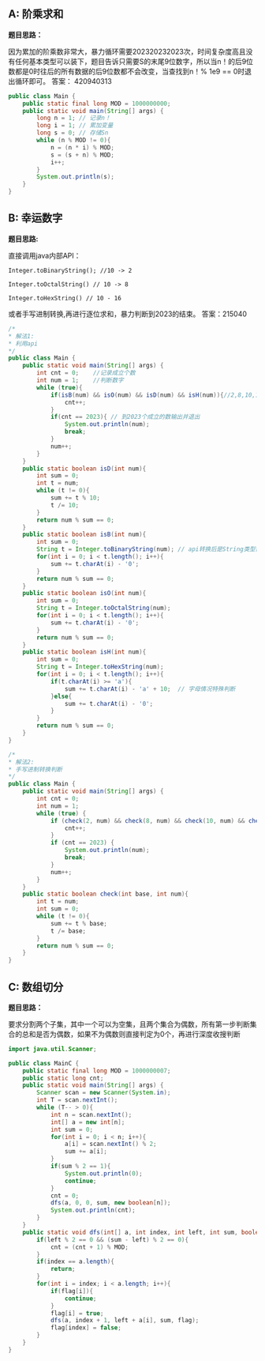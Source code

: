 ##  A: 阶乘求和

**题目思路：**

因为累加的阶乘数非常大，暴力循环需要202320232023次，时间复杂度高且没有任何基本类型可以装下，题目告诉只需要S的末尾9位数字，所以当n！的后9位数都是0时往后的所有数据的后9位数都不会改变，当查找到n！% 1e9 == 0时退出循环即可。 答案： 420940313

```java
public class Main {
    public static final long MOD = 1000000000;
    public static void main(String[] args) {
        long n = 1; // 记录n！
        long i = 1;	// 累加变量
        long s = 0; // 存储Sn
        while (n % MOD != 0){
            n = (n * i) % MOD;
            s = (s + n) % MOD;
            i++;
        }
        System.out.println(s);
    }
}
```



## B: 幸运数字

**题目思路:**

直接调用java内部API：

```Integer.toBinaryString(); //10 -> 2 ```

```Integer.toOctalString() // 10 -> 8```

```Integer.toHexString() // 10 - 16```

或者手写进制转换,再进行逐位求和，暴力判断到2023的结束。  答案：215040

```java
/*
* 解法1:
* 利用api
*/
public class Main {
    public static void main(String[] args) {
        int cnt = 0;	//记录成立个数
        int num = 1;	//判断数字
        while (true){
            if(isB(num) && isO(num) && isD(num) && isH(num)){//2,8,10,16进制判断
                cnt++;
            }
            if(cnt == 2023){ // 到2023个成立的数输出并退出
                System.out.println(num);
                break;
            }
            num++;
        }
    }
    public static boolean isD(int num){
        int sum = 0;
        int t = num;
        while (t != 0){
            sum += t % 10;
            t /= 10;
        }
        return num % sum == 0;
    }
    public static boolean isB(int num){
        int sum = 0;
        String t = Integer.toBinaryString(num); // api转换后是String类型需要用字符串操作
        for(int i = 0; i < t.length(); i++){
            sum += t.charAt(i) - '0';
        }
        return num % sum == 0;
    }
    public static boolean isO(int num){
        int sum = 0;
        String t = Integer.toOctalString(num);
        for(int i = 0; i < t.length(); i++){
            sum += t.charAt(i) - '0';
        }
        return num % sum == 0;
    }
    public static boolean isH(int num){
        int sum = 0;
        String t = Integer.toHexString(num);
        for(int i = 0; i < t.length(); i++){
            if(t.charAt(i) >= 'a'){
                sum += t.charAt(i) - 'a' + 10;	// 字母情况特殊判断
            }else{
                sum += t.charAt(i) - '0';
            }
        }
        return num % sum == 0;
    }
}

```

```java
/*
* 解法2:
* 手写进制转换判断
*/
public class Main {
    public static void main(String[] args) {
        int cnt = 0;
        int num = 1;
        while (true) {
            if (check(2, num) && check(8, num) && check(10, num) && check(16, num)) {
                cnt++;
            }
            if (cnt == 2023) {
                System.out.println(num);
                break;
            }
            num++;
        }
    }
    public static boolean check(int base, int num){
        int t = num;
        int sum = 0;
        while (t != 0){
            sum += t % base;
            t /= base;
        }
        return num % sum == 0;
    }
}
```



## C: 数组切分

**题目思路：**

要求分割两个子集，其中一个可以为空集，且两个集合为偶数，所有第一步判断集合的总和是否为偶数，如果不为偶数则直接判定为0个，再进行深度收搜判断

```java
import java.util.Scanner;

public class MainC {
    public static final long MOD = 1000000007;
    public static long cnt;
    public static void main(String[] args) {
        Scanner scan = new Scanner(System.in);
        int T = scan.nextInt();
        while (T-- > 0){
            int n = scan.nextInt();
            int[] a = new int[n];
            int sum = 0;
            for(int i = 0; i < n; i++){
                a[i] = scan.nextInt() % 2;
                sum += a[i];
            }
            if(sum % 2 == 1){
                System.out.println(0);
                continue;
            }
            cnt = 0;
            dfs(a, 0, 0, sum, new boolean[n]);
            System.out.println(cnt);
        }
    }
    public static void dfs(int[] a, int index, int left, int sum, boolean[] flag){
        if(left % 2 == 0 && (sum - left) % 2 == 0){
            cnt = (cnt + 1) % MOD;
        }
        if(index == a.length){
            return;
        }
        for(int i = index; i < a.length; i++){
            if(flag[i]){
                continue;
            }
            flag[i] = true;
            dfs(a, index + 1, left + a[i], sum, flag);
            flag[index] = false;
        }
    }
}
```







